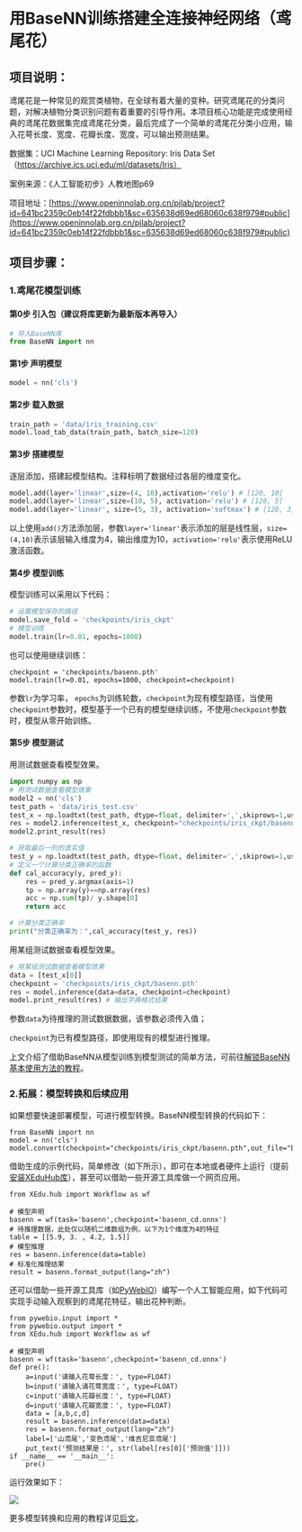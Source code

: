 # 用BaseNN训练搭建全连接神经网络（鸢尾花）

## 项目说明：

鸢尾花是一种常见的观赏类植物，在全球有着大量的变种。研究鸢尾花的分类问题，对解决植物分类识别问题有着重要的引导作用。本项目核心功能是完成使用经典的鸢尾花数据集完成鸢尾花分类，最后完成了一个简单的鸢尾花分类小应用，输入花萼长度、宽度、花瓣长度、宽度，可以输出预测结果。

数据集：UCI Machine Learning Repository: Iris Data Set（https://archive.ics.uci.edu/ml/datasets/Iris）

案例来源：《人工智能初步》人教地图p69

项目地址：[https://www.openinnolab.org.cn/pjlab/project?id=641bc2359c0eb14f22fdbbb1&sc=635638d69ed68060c638f979#public](https://www.openinnolab.org.cn/pjlab/project?id=641bc2359c0eb14f22fdbbb1&sc=635638d69ed68060c638f979#public)

## 项目步骤：

### 1.鸢尾花模型训练

#### 第0步 引入包（建议将库更新为最新版本再导入）

```python
# 导入BaseNN库
from BaseNN import nn
```

#### 第1步 声明模型

```python
model = nn('cls')
```

#### 第2步 载入数据

```python
train_path = 'data/iris_training.csv'
model.load_tab_data(train_path, batch_size=120)
```

#### 第3步 搭建模型

逐层添加，搭建起模型结构。注释标明了数据经过各层的维度变化。

```python
model.add(layer='linear',size=(4, 10),activation='relu') # [120, 10]
model.add(layer='linear',size=(10, 5), activation='relu') # [120, 5]
model.add(layer='linear', size=(5, 3), activation='softmax') # [120, 3]
```

以上使用`add()`方法添加层，参数`layer='linear'`表示添加的层是线性层，`size=(4,10)`表示该层输入维度为4，输出维度为10，`activation='relu'`表示使用ReLU激活函数。

#### 第4步 模型训练

模型训练可以采用以下代码：

```python
# 设置模型保存的路径
model.save_fold = 'checkpoints/iris_ckpt'
# 模型训练
model.train(lr=0.01, epochs=1000)
```

也可以使用继续训练：

```
checkpoint = 'checkpoints/basenn.pth'
model.train(lr=0.01, epochs=1000, checkpoint=checkpoint)
```

参数`lr`为学习率， `epochs`为训练轮数，`checkpoint`为现有模型路径，当使用`checkpoint`参数时，模型基于一个已有的模型继续训练，不使用`checkpoint`参数时，模型从零开始训练。

#### 第5步 模型测试

用测试数据查看模型效果。

```python
import numpy as np
# 用测试数据查看模型效果
model2 = nn('cls')
test_path = 'data/iris_test.csv'
test_x = np.loadtxt(test_path, dtype=float, delimiter=',',skiprows=1,usecols=range(0,4)) 
res = model2.inference(test_x, checkpoint="checkpoints/iris_ckpt/basenn.pth")
model2.print_result(res)

# 获取最后一列的真实值
test_y = np.loadtxt(test_path, dtype=float, delimiter=',',skiprows=1,usecols=4) 
# 定义一个计算分类正确率的函数
def cal_accuracy(y, pred_y):
    res = pred_y.argmax(axis=1)
    tp = np.array(y)==np.array(res)
    acc = np.sum(tp)/ y.shape[0]
    return acc

# 计算分类正确率
print("分类正确率为：",cal_accuracy(test_y, res))
```

用某组测试数据查看模型效果。

```python
# 用某组测试数据查看模型效果
data = [test_x[0]]
checkpoint = 'checkpoints/iris_ckpt/basenn.pth'
res = model.inference(data=data, checkpoint=checkpoint)
model.print_result(res) # 输出字典格式结果
```

参数`data`为待推理的测试数据数据，该参数必须传入值；

`checkpoint`为已有模型路径，即使用现有的模型进行推理。

上文介绍了借助BaseNN从模型训练到模型测试的简单方法，可前往[解锁BaseNN基本使用方法的教程](https://xedu.readthedocs.io/zh/master/basenn/introduction.html#id2)。

### 2.拓展：模型转换和后续应用

如果想要快速部署模型，可进行模型转换。BaseNN模型转换的代码如下：

```
from BaseNN import nn
model = nn('cls')
model.convert(checkpoint="checkpoints/iris_ckpt/basenn.pth",out_file="basenn_cd.onnx")
```

借助生成的示例代码，简单修改（如下所示），即可在本地或者硬件上运行（提前[安装XEduHub库](https://xedu.readthedocs.io/zh/master/xedu_hub/quick_start.html#id3)），甚至可以借助一些开源工具库做一个网页应用。

```
from XEdu.hub import Workflow as wf

# 模型声明
basenn = wf(task='basenn',checkpoint='basenn_cd.onnx')
# 待推理数据，此处仅以随机二维数组为例，以下为1个维度为4的特征
table = [[5.9, 3. , 4.2, 1.5]]
# 模型推理
res = basenn.inference(data=table)
# 标准化推理结果
result = basenn.format_output(lang="zh")
```

还可以借助一些开源工具库（如[PyWebIO](https://xedu.readthedocs.io/zh/master/how_to_use/scitech_tools/pywebio.html#webpywebio)）编写一个人工智能应用，如下代码可实现手动输入观察到的鸢尾花特征，输出花种判断。

```
from pywebio.input import *
from pywebio.output import *
from XEdu.hub import Workflow as wf

# 模型声明
basenn = wf(task='basenn',checkpoint='basenn_cd.onnx')
def pre():  
    a=input('请输入花萼长度：', type=FLOAT)
    b=input('请输入请花萼宽度：', type=FLOAT)
    c=input('请输入花瓣长度：', type=FLOAT)
    d=input('请输入花瓣宽度：', type=FLOAT)
    data = [a,b,c,d]
    result = basenn.inference(data=data)
    res = basenn.format_output(lang="zh")
    label=['山鸢尾','变色鸢尾','维吉尼亚鸢尾']
    put_text('预测结果是：', str(label[res[0]['预测值']]))
if __name__ == '__main__':
    pre()
```

运行效果如下：

![](D:\XEdu-docs\source\images\how_to_quick_start\pywebio.png)

更多模型转换和应用的教程详见[后文](https://xedu.readthedocs.io/zh/master/how_to_use/support_resources.html)。
